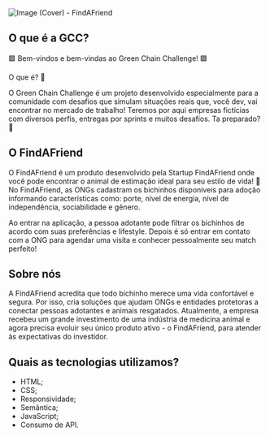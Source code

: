 <img src="https://media.discordapp.net/attachments/718584686968045639/1086417362871394465/Capa.png?width=704&height=494" alt="Image (Cover) - FindAFriend "/>

## O que é a GCC?
🟩 Bem-vindos e bem-vindas ao Green Chain Challenge! 🟩

O que é? 🤔

O Green Chain Challenge é um projeto desenvolvido especialmente para a comunidade com desafios que simulam situações reais que, você dev, vai encontrar no mercado de trabalho!
Teremos por aqui empresas fictícias com diversos perfis, entregas por sprints e muitos desafios. Ta preparado? 👀

## O FindAFriend

O FindAFriend é um produto desenvolvido pela Startup FindAFriend onde você pode encontrar o animal de estimação ideal para seu estilo de vida! 🐶
No FindAFriend, as ONGs cadastram os bichinhos disponíveis para adoção informando características como: porte, nível de energia, nível de independência, sociabilidade e gênero.

Ao entrar na aplicação, a pessoa adotante pode filtrar os bichinhos de acordo com suas preferências e lifestyle.
Depois é só entrar em contato com a ONG para agendar uma visita e conhecer pessoalmente seu match perfeito!

## Sobre nós

A FindAFriend acredita que todo bichinho merece uma vida confortável e segura. Por isso, cria soluções que ajudam ONGs e entidades protetoras a conectar pessoas adotantes e animais resgatados. Atualmente, a empresa recebeu um grande investimento de uma indústria de medicina animal e agora precisa evoluir seu único produto ativo - o FindAFriend, para atender às expectativas do investidor.

## Quais as tecnologias utilizamos?

- HTML;
- CSS;
- Responsividade;
- Semântica;
- JavaScript;
- Consumo de API.